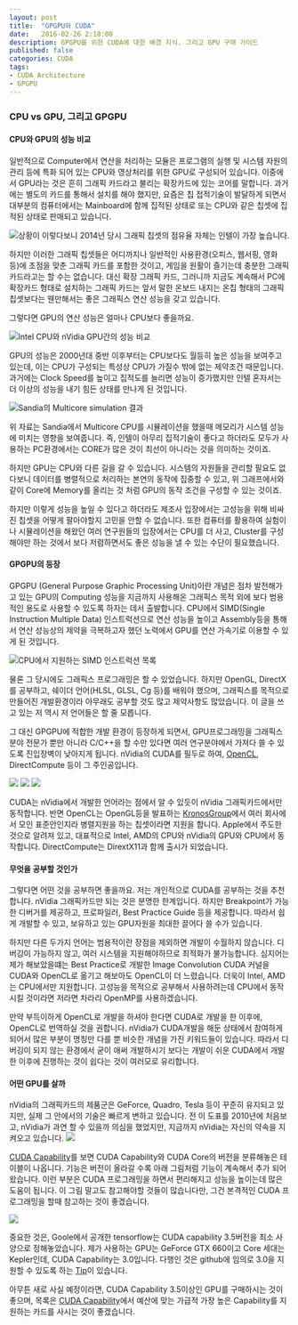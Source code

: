 ```yaml
---
layout: post
title:  "GPGPU와 CUDA"
date:   2016-02-26 2:18:00
description: GPGPU를 위한 CUDA에 대한 배경 지식. 그리고 GPU 구매 가이드
published: false
categories: CUDA
tags:
- CUDA Architecture
- GPGPU
---
```


### CPU vs GPU, 그리고 GPGPU
#### CPU와 GPU의 성능 비교
일반적으로 Computer에서 연산을 처리하는 모듈은 프로그램의 실행 및 시스템 자원의 관리 등에 특화 되어 있는 CPU와 영상처리를 위한 GPU로 구성되어 있습니다. 이중에서 GPU라는 것은 흔히 그래픽 카드라고 불리는 확장카드에 있는 코어를 말합니다. 과거에는 별도의 카드를 통해서 설치를 해야 했지만, 요즘은 칩 접적기술이 발달하게 되면서 대부분의 컴퓨터에서는 Mainboard에 함께 집적된 상태로 또는 CPU와 같은 칩셋에 집적된 상태로 판매되고 있습니다.

![상황이 이렇다보니 2014년 당시 그래픽 칩셋의 점유율 자체는 인텔이 가장 높습니다.]({{site.info.baseurl}}/images//insidelogo.jpg)

하지만 이러한 그래픽 칩셋들은 어디까지나 일반적인 사용환경(오피스, 웹서핑, 영화 등)에 초점을 맞춘 그래픽 카드를 포함한 것이고, 게임을 원활이 즐기는데 충분한 그래픽카드라고는 할 수는 없습니다. 대신 확장 그래픽 카드, 그러니까 지금도 계속해서 PC에 확장카드 형태로 설치하는 그래픽 카드는 앞서 말한 온보드 내지는 온칩 형태의 그래픽 칩셋보다는 웬만해서는 좋은 그래픽스 연산 성능을 갖고 있습니다.

그렇다면 GPU의 연산 성능은 얼마나 CPU보다 좋을까요.

![Intel CPU와 nVidia GPU간의 성능 비교]({{site.info.baseurl}}/images//CPUvsGPU.png)

GPU의 성능은 2000년대 중반 이후부터는 CPU보다도 월등히 높은 성능을 보여주고 있는데, 이는 CPU가 구성되는 특성상 CPU가 가질수 밖에 없는 제약조건 때문입니다. 과거에는 Clock Speed를 높이고 집적도를 늘리면 성능이 증가했지만 인텔 혼자서는 더 이상의 성능을 내기 힘든 상태를 만나게 된 것입니다.

![Sandia의  Multicore simulation 결과]({{site.info.baseurl}}/images//many_core_bw_sandia.jpg)

위 자료는 Sandia에서 Multicore CPU를 시뮬레이션을 했을때 메모리가 시스템 성능에 미치는 영향을 보여줍니다. 즉, 인텔이 아무리 집적기술이 좋다고 하더라도 모두가 사용하는 PC환경에서는 CORE가 많은 것이 최선이 아니라는 것을 의미하는 것이죠.

하지만 GPU는 CPU와 다른 길을 갈 수 있습니다. 시스템의 자원들을 관리할 필요도 없다보니 데이터를 병렬적으로 처리하는 본연의 동작에 집중할 수 있고, 위 그래프에서와 같이 Core에 Memory를 올리는 것 처럼 GPU의 동작 조건을 구성할 수 있는 것이죠.

하지만 이렇게 성능을 높일 수 있다고 하더라도 제조사 입장에서는 고성능을 위해 비싸진 칩셋을 어떻게 팔아야할지 고민을 안할 수 없습니다. 또한 컴퓨터를 활용하여 실험이나 시뮬레이션을 해왔던 여러 연구원들의 입장에서는 CPU를 더 사고, Cluster를 구성해야만 하는 것에서 보다 저렴하면서도 좋은 성능을 낼 수 있는 수단이 필요했습니다.

#### GPGPU의 등장
GPGPU (General Purpose Graphic Processing Unit)이란 개념은 점차 발전해가고 있는 GPU의 Computing 성능을 지금까지 사용해온 그래픽스 목적 외에 보다 범용적인 용도로 사용할 수 있도록 하자는 데서 출발합니다. CPU에서 SIMD(Single Instruction Multiple Data) 인스트럭션으로 연산 성능을 높이고 Assembly등을 통해서 연산 성능상의 제약을 극복하고자 했던 노력에서 GPU를 연산 가속기로 이용할 수 있게 된 것입니다.

![CPU에서 지원하는 SIMD 인스트럭션 목록]({{site.info.baseurl}}/images//220px-X86_extensions_2013.svg.png)

물론 그 당시에도 그래픽스 프로그래밍은 할 수 있었습니다. 하지만 OpenGL, DirectX를 공부하고, 쉐이더 언어(HLSL, GLSL, Cg 등)를 배워야 했으며, 그래픽스를 목적으로 만들어진 개발환경이라 아무래도 공부할 것도 많고 제약사항도 많았습니다. 이 글을 쓰고 있는 저 역시 저 언어들은 할 줄 모릅니다.

그 대신 GPGPU에 적합한 개발 환경이 등장하게 되면서, GPU프로그래밍을 그래픽스 분야 전문가 뿐만 아니라 C/C++을 할 수만 있다면 여러 연구분야에서 가져다 쓸 수 있도록 진입장벽이 낮아지게 됩니다. nVidia의 CUDA를 필두로 하여, [OpenCL](https://www.khronos.org/opencl/), DirectCompute 등이 그 주인공입니다.

![]({{site.info.baseurl}}/images//NV_DesignedFor_CUDA_3D_sm.png)
![]({{site.info.baseurl}}/images//OpenCL_Logo.png)
![]({{site.info.baseurl}}/images//directx-11-logo.png)

CUDA는 nVidia에서 개발한 언어라는 점에서 알 수 있듯이 nVidia 그래픽카드에서만 동작합니다. 반면 OpenCL는 OpenGL등을 발표하는 [KronosGroup](https://www.khronos.org)에서 여러 회사에서 모인 표준안인지라 병렬지원을 하는 칩셋이라면 지원을 합니다. Apple에서 주도한 것으로 알려져 있고, 대표적으로 Intel, AMD의 CPU와 nVidia의 GPU와 CPU에서 동작합니다. DirectCompute는 DirextX11과 함께 출시가 되었습니다.

#### 무엇을 공부할 것인가
그렇다면 어떤 것을 공부하면 좋을까요.
저는 개인적으로 CUDA를 공부하는 것을 추천합니다. nVidia 그래픽카드만 되는 것은 분명한 한계입니다. 하지만 Breakpoint가 가능한 디버거를 제공하고, 프로파일러, Best Practice Guide 등을 제공합니다. 따라서 쉽게 개발할 수 있고, 보유하고 있는 GPU자원을 최대한 끌어다 쓸 수가 있습니다.

하지만 다른 두가지 언어는 범용적이란 장점을 제외하면 개발이 수월하지 않습니다. 디버깅이 가능하지 않고, 여러 시스템을 지원해야하므로 최적화가 불가능합니다. 심지어는 제가 해보았을떄는 Best Practice로 개발한 Image Convolution CUDA 커널을 CUDA와 OpenCL로 옮기고 해보아도 OpenCL이 더 느렸습니다. 더욱이 Intel, AMD는 CPU에서만 지원합니다. 고성능을 목적으로 공부해서 사용하려는데 CPU에서 동작시킬 것이라면 저라면 차라리 OpenMP를 사용하겠습니다.

만약 부득이하게 OpenCL로 개발을 하셔야 한다면 CUDA로 개발을 한 이후에, OpenCL로 번역하실 것을 권합니다. nVidia가 CUDA개발을 해둔 상태에서 참여하게 되어서 많은 부분이 명칭만 다를 뿐 비슷한 개념을 가진 키워드들이 있습니다. 따라서 디버깅이 되지 않는 환경에서 굳이 애써 개발하시기 보다는 개발이 쉬운 CUDA에서 개발 한 이후에 진행하는 것이 쉽다는 것이 여러모로 유리합니다.

#### 어떤 GPU를 살까
nVidia의 그래픽카드의 제품군은 GeForce, Quadro, Tesla 등이 꾸준히 유지되고 있지만, 실제 그 안에서의 기술은 빠르게 변하고 있습니다. 전 이 도표를 2010년에 처음보고, nVidia가 과연 할 수 있을까 의심을 했었지만, 지금까지 nVidia는 자신의 약속을 지켜오고 있습니다.
![]({{site.info.baseurl}}/images//NVIDIA-2016-Roadmap-Pascal-GPU.jpg)

[CUDA Capability](https://en.wikipedia.org/wiki/CUDA#Supported_GPUs)를 보면 CUDA Capability와 CUDA Core의 버전을 분류해놓은 테이블이 나옵니다. 기능은 버전이 올라갈 수록 아래 그림처럼 기능이 계속해서 추가 되어 왔습니다. 이런 부분은 CUDA 프로그래밍을 하면서 편리해지고 성능을 높이는데 많은 도움이 됩니다. 이 그림 말고도 참고해야할 것들이 많습니다만, 그건 본격적인 CUDA 프로그래밍을 할때 참고하는 것이 좋겠습니다.

![]({{site.info.baseurl}}/images//tech_specs.jpg)

중요한 것은, Goole에서 공개한 tensorflow는 CUDA capability 3.5버전을 최소 사양으로 정해놓았습니다. 제가 사용하는 GPU는 GeForce GTX 660이고 Core 세대는 Kepler인데, CUDA Capability는 3.0입니다. 다행인 것은 github에 임의로 3.0을 지원할 수 있도록 하는 [Tip](https://github.com/tensorflow/tensorflow/issues/25)이 있습니다.

아무튼 새로 사실 예정이라면, CUDA Capability 3.5이상인 GPU를 구매하시는 것이 좋으며, 목록은 [CUDA Capability](https://en.wikipedia.org/wiki/CUDA#Supported_GPUs)에서 예산에 맞는 가급적 가장 높은 Capability를 지원하는 카드를 사시는 것이 좋겠습니다.
